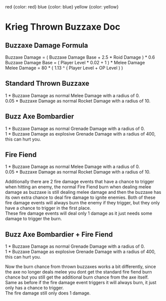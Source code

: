 <styles>
  red {color: red}
  blue {color: blue}
  yellow {color: yellow}
</styles>

# Krieg Thrown Buzzaxe Doc
## Buzzaxe Damage Formula
Buzzaxe Damage = ( <red>Buzzaxe Damage Base</red> + 2.5 * <blue>Roid Damage</blue> ) * 0.6  
<red>Buzzaxe Damage Base</red> = ( Player Level * 0.02 + 1 ) * <yellow>Melee Damage</yellow>  
<yellow>Melee Damage</yellow> = 80 * ( 1.13 ^ ( Player Level + OP Level ) )

## Standard Thrown Buzzaxe
1 * Buzzaxe Damage as normal Melee Damage with a radius of 0.  
0.05 * Buzzaxe Damage as normal Rocket Damage with a radius of 10.  

## Buzz Axe Bombardier
1 * Buzzaxe Damage as normal Grenade Damage with a radius of 0.  
1 * Buzzaxe Damage as explosive Grenade Damage with a radius of 400, this can hurt you.  

## Fire Fiend
1 * Buzzaxe Damage as normal Melee Damage with a radius of 0.  
0.05 * Buzzaxe Damage as normal Rocket Damage with a radius of 10.  

Additionally there are 2 fire damage events that have a chance to trigger when hitting an enemy, the normal Fire Fiend burn when dealing melee damage as buzzaxe is still dealing melee damage and then the buzzaxe has its own extra chance to deal fire damage to ignite enemies.
Both of these fire damage events will always burn the enemy if they trigger, but they only have a chance to trigger in the first place.  
These fire damage events will deal only 1 damage as it just needs some damage to trigger the burn.  

## Buzz Axe Bombardier + Fire Fiend
1 * Buzzaxe Damage as normal Grenade Damage with a radius of 0.  
1 * Buzzaxe Damage as explosive Grenade Damage with a radius of 400, this can hurt you.  

Now the burn chance from thrown buzzaxes works a bit differently, since the axe no longer deals melee you dont get the standard fire fiend burn chance but you still get the additional burn chance from the axe itself.  
Same as before if the fire damage event triggers it will always burn, it just only has a chance to trigger.  
The fire damage still only does 1 damage.  
